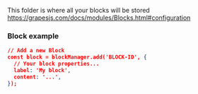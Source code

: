 This folder is where all your blocks will be stored
https://grapesjs.com/docs/modules/Blocks.html#configuration
### Block example
```json
// Add a new Block
const block = blockManager.add('BLOCK-ID', {
  // Your block properties...
  label: 'My block',
  content: '...',
});
```